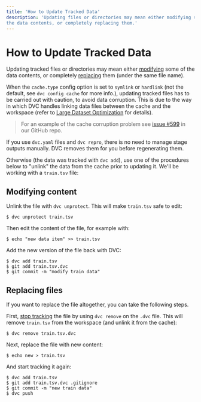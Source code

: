 ```yaml
---
title: 'How to Update Tracked Data'
description: 'Updating files or directories may mean either modifying some of
the data contents, or completely replacing them.'
---
```


# How to Update Tracked Data

Updating tracked files or directories may mean either
[modifying](#modifying-content) some of the data contents, or completely
[replacing](#replacing-files) them (under the same file name).

When the `cache.type` config option is set to `symlink` or `hardlink` (not the
default, see `dvc config cache` for more info.), updating tracked files has to
be carried out with caution, to avoid data corruption. This is due to the way in
which DVC handles linking data files between the <abbr>cache</abbr> and the
<abbr>workspace</abbr> (refer to
[Large Dataset Optimization](/doc/user-guide/large-dataset-optimization) for
details).

> For an example of the cache corruption problem see
> [issue #599](https://github.com/iterative/dvc/issues/599) in our GitHub repo.

If you use `dvc.yaml` files and `dvc repro`, there is no need to manage stage
<abbr>outputs</abbr> manually. DVC removes them for you before regenerating
them.

Otherwise (the data was tracked with `dvc add`), use one of the procedures below
to "unlink" the data from the cache prior to updating it. We'll be working with
a `train.tsv` file:

## Modifying content

Unlink the file with `dvc unprotect`. This will make `train.tsv` safe to edit:

```dvc
$ dvc unprotect train.tsv
```

Then edit the content of the file, for example with:

```dvc
$ echo "new data item" >> train.tsv
```

Add the new version of the file back with DVC:

```dvc
$ dvc add train.tsv
$ git add train.tsv.dvc
$ git commit -m "modify train data"
```

## Replacing files

If you want to replace the file altogether, you can take the following steps.

First, [stop tracking](/doc/user-guide/how-to/stop-tracking-data) the file by
using `dvc remove` on the `.dvc` file. This will remove `train.tsv` from the
workspace (and unlink it from the <abbr>cache</abbr>):

```dvc
$ dvc remove train.tsv.dvc
```

Next, replace the file with new content:

```dvc
$ echo new > train.tsv
```

And start tracking it again:

```dvc
$ dvc add train.tsv
$ git add train.tsv.dvc .gitignore
$ git commit -m "new train data"
$ dvc push
```
